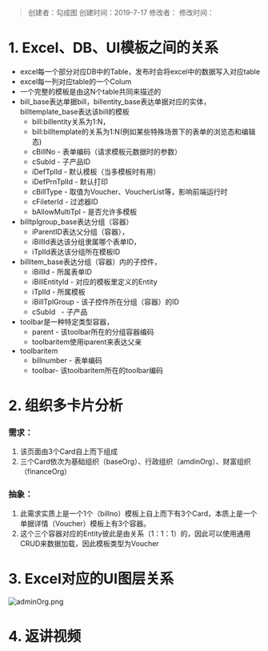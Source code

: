 > 创建者：勾成图
> 创建时间：2019-7-17
> 修改者：
> 修改时间：


<a name="Ki8L4"></a>
# 1. Excel、DB、UI模板之间的关系

- excel每一个部分对应DB中的Table，发布时会将excel中的数据写入对应table
- excel每一列对应table的一个Colum
- 一个完整的模板是由这N个table共同来描述的
- bill_base表达单据bill，billentity_base表达单据对应的实体，billtemplate_base表达该bill的模板 
  - bill:billentity关系为1:N，
  - bill:billtemplate的关系为1:N(例如某些特殊场景下的表单的浏览态和编辑态)
  - cBillNo - 表单编码（请求模板元数据时的参数）
  - cSubId - 子产品ID
  - iDefTplId - 默认模板（当多模板时有用）
  - iDefPrnTplId - 默认打印
  - cBillType - 取值为Voucher、VoucherList等，影响前端运行时
  - cFileterId - 过滤器ID
  - bAllowMultiTpl - 是否允许多模板
- billtplgroup_base表达分组（容器）
  - iParentID表达父分组（容器），
  - iBillId表达该分组隶属哪个表单ID，    
  - iTplId表达该分组所在模板ID
- billitem_base表达分组（容器）内的子控件，
  - iBillId - 所属表单ID
  - iBillEntityId - 对应的模板里定义的Entity
  - iTplId - 所属模板
  - iBillTplGroup - 该子控件所在分组（容器）的ID
  - cSubId   - 子产品
- toolbar是一种特定类型容器，
  - parent - 该toolbar所在的分组容器编码
  - toolbaritem使用iparent来表达父亲
- toolbaritem
  - billnumber - 表单编码
  - toolbar- 该toolbaritem所在的toolbar编码

<a name="67d9e13e"></a>
# 2. 组织多卡片分析
<a name="25a68d79"></a>
### 需求：

1. 该页面由3个Card自上而下组成
1. 三个Card依次为基础组织（baseOrg）、行政组织（amdinOrg）、财富组织（financeOrg）
<a name="25d62f55"></a>
### 抽象：

1. 此需求实质上是一个1个（billno）模板上自上而下有3个Card，本质上是一个单据详情（Voucher）模板上有3个容器。
1. 这个三个容器对应的Entity彼此是由关系（1：1：1）的，因此可以使用通用CRUD来数据加载，因此模板类型为Voucher
<a name="d8e0ccc4"></a>
# 3. Excel对应的UI图层关系


![adminOrg.png](http://design.yonyoucloud.com/static/yuque/0/2019/png/271336/1554107925145-7ae19921-831c-4fbe-af4d-e354ae1d0b65.png#align=left&display=inline&height=757&name=adminOrg.png&originHeight=1158&originWidth=1141&search=&size=145001&status=done&width=746)

<a name="rZZpM"></a>
# 4. 返讲视频